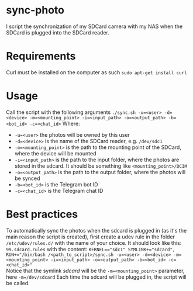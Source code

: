 # sync-photo
I script the synchronization of my SDCard camera with my NAS when the SDCard is plugged into the SDCard reader.

# Requirements
Curl must be installed on the computer as such `sudo apt-get install curl`

# Usage
Call the script with the following arguments 
`./sync.sh -u=<user> -d=<device> -m=<mounting_point> -i=<input_path> -o=<output_path> -b=<bot_id> -c=<chat_id>`
Where:
* `-u=<user>` the photos will be owned by this user
* `-d=<device>` is the name of the SDCard reader, e.g. `/dev/sdc1`
* `-m=<mounting_point>` is the path to the mounting point of the SDCard, where the device will be mounted
* `-i=<input_path>` is the path to the input folder, where the photos are stored in the sdcard. It should be something like `<mounting_point>/DCIM`
* `-o=<output_path>` is the path to the output folder, where the photos will be synced
* `-b=<bot_id>` is the Telegram bot ID
* `-c=<chat_id>` is the Telegram chat ID

# Best practices
To automatically sync the photos when the sdcard is plugged in (as it's the main reason the script is created), first create a udev rule in the folder `/etc/udev/rules.d/` with the name of your choice. It should look like this: `99.sdcard.rules` with the content:
```KERNEL=="sdc1" SYMLINK+="sdcard", RUN+="/bin/bash /<path_to_script>/sync.sh -u=<user> -d=<device> -m=<mounting_point> -i=<input_path> -o=<output_path> -b=<bot_id> -c=<chat_id>"```\
Notice that the symlink *sdcard* will be the `-m=<mounting_point>` parameter, here `-m=/dev/sdcard`
Each time the sdcard will be plugged in, the script will be called.